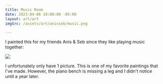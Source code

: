 ```yaml
---
title: Music Room
date: 2023-04-06 19:00:00 -05:00
layout: art/art
imgSrc: /assets/art/anisseb/music.png

---
```


I painted this for my friends Anis & Seb since they like playing music together:

<img src="/assets/art/anisseb/music.png">

I unfortunately only have 1 picture.
This is one of my favorite paintings that I've made. However, the piano bench is missing a leg and I didn't notice until a year later.

